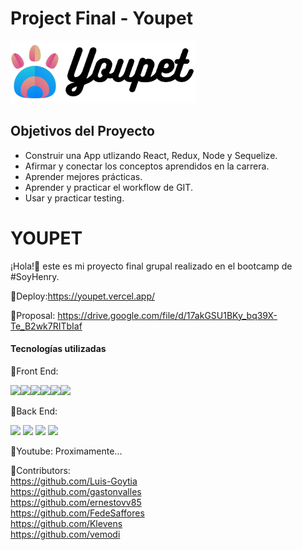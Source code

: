 
# Project Final - Youpet

<img height="100" src="./logo.png" />

## Objetivos del Proyecto

- Construir una App utlizando React, Redux, Node y Sequelize.
- Afirmar y conectar los conceptos aprendidos en la carrera.
- Aprender mejores prácticas.
- Aprender y practicar el workflow de GIT.
- Usar y practicar testing.


# YOUPET

¡Hola!👋 este es mi proyecto final grupal realizado en el bootcamp de #SoyHenry.

📎Deploy:https://youpet.vercel.app/


📎Proposal:
https://drive.google.com/file/d/17akGSU1BKy_bq39X-Te_B2wk7RITbIaf


#### Tecnologías utilizadas

📎Front End:

<img src="https://img.shields.io/badge/-JavaScript-eed718?style=flat&logo=javascript&logoColor=ffffff"><img src = "https://img.shields.io/badge/-HTML5-E34F26?style=flat&logo=html5&logoColor=white"><img src = "https://img.shields.io/badge/-CSS3-1572B6?style=flat&logo=css3&logoColor=white"><img src="https://img.shields.io/badge/-React-000000?style=flat&logo=react&logoColor=00c8ff"><img src="https://img.shields.io/badge/-Redux-764ABC?style=flat&logo=redux&logoColor=white "><img src="https://img.shields.io/badge/-Bootstrap-blueviolet ">

📎Back End:   

<img src="https://img.shields.io/badge/-Express.js-787878?style=flat"> <img src="https://img.shields.io/badge/-Node.js-3C873A?style=flat&logo=Node.js&logoColor=white">
<img src="https://img.shields.io/badge/-PostgreSQL-31648C?style=flat&logo=postgresql&logoColor=FFFFFF"> <img src="https://img.shields.io/badge/-Sequelize-399AF3?style=flat&logo=sequelize&logoColor=FFFFFF">

📎Youtube: 
Proximamente...
 
📎Contributors:
</br>
https://github.com/Luis-Goytia
</br>
https://github.com/gastonvalles
</br>
https://github.com/ernestovv85
</br>
https://github.com/FedeSaffores
</br>
https://github.com/Klevens
</br>
https://github.com/vemodi
